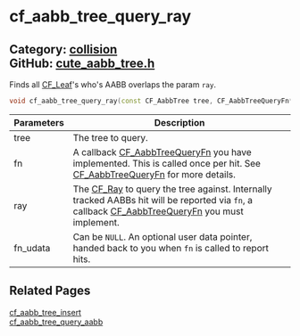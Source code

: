 [](../header.md ':include')

# cf_aabb_tree_query_ray

Category: [collision](https://github.com/RandyGaul/cute_framework/blob/master/docs/api_reference?id=collision)  
GitHub: [cute_aabb_tree.h](https://github.com/RandyGaul/cute_framework/blob/master/include/cute_aabb_tree.h)  
---

Finds all [CF_Leaf](https://github.com/RandyGaul/cute_framework/blob/master/docs/collision/cf_leaf.md)'s who's AABB overlaps the param `ray`.

```cpp
void cf_aabb_tree_query_ray(const CF_AabbTree tree, CF_AabbTreeQueryFn* fn, CF_Ray ray, void* fn_udata);
```

Parameters | Description
--- | ---
tree | The tree to query.
fn | A callback [CF_AabbTreeQueryFn](https://github.com/RandyGaul/cute_framework/blob/master/docs/collision/cf_aabbtreequeryfn.md) you have implemented. This is called once per hit. See [CF_AabbTreeQueryFn](https://github.com/RandyGaul/cute_framework/blob/master/docs/collision/cf_aabbtreequeryfn.md) for more details.
ray | The [CF_Ray](https://github.com/RandyGaul/cute_framework/blob/master/docs/math/cf_ray.md) to query the tree against. Internally tracked AABBs hit will be reported via `fn`, a callback [CF_AabbTreeQueryFn](https://github.com/RandyGaul/cute_framework/blob/master/docs/collision/cf_aabbtreequeryfn.md) you must implement.
fn_udata | Can be `NULL`. An optional user data pointer, handed back to you when `fn` is called to report hits.

## Related Pages

[cf_aabb_tree_insert](https://github.com/RandyGaul/cute_framework/blob/master/docs/collision/cf_aabb_tree_insert.md)  
[cf_aabb_tree_query_aabb](https://github.com/RandyGaul/cute_framework/blob/master/docs/collision/cf_aabb_tree_query_aabb.md)  
